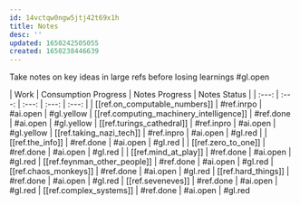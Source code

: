 ```yaml
---
id: 14vctqw0ngw5jtj42t69x1h
title: Notes
desc: ''
updated: 1650242505055
created: 1650238446639
---
```


Take notes on key ideas in large refs before losing learnings #gl.open

| Work | Consumption Progress | Notes Progress | Notes Status |
| :---: | :---: | :---: | :---: | :---: |
| [[ref.on_computable_numbers]] | #ref.inrpo | #ai.open | #gl.yellow
| [[ref.computing_machinery_intelligence]] | #ref.done | #ai.open | #gl.yellow
| [[ref.turings_cathedral]] | #ref.inpro | #ai.open | #gl.yellow
| [[ref.taking_nazi_tech]] | #ref.inpro | #ai.open | #gl.red |
| [[ref.the_info]] | #ref.done | #ai.open | #gl.red |
| [[ref.zero_to_one]] | #ref.done | #ai.open | #gl.red |
| [[ref.mind_at_play]] | #ref.done | #ai.open | #gl.red 
| [[ref.feynman_other_people]] | #ref.done | #ai.open | #gl.red
| [[ref.chaos_monkeys]] | #ref.done | #ai.open | #gl.red
| [[ref.hard_things]] | #ref.done | #ai.open | #gl.red
| [[ref.seveneves]] | #ref.done | #ai.open | #gl.red
| [[ref.complex_systems]] | #ref.done | #ai.open | #gl.red


